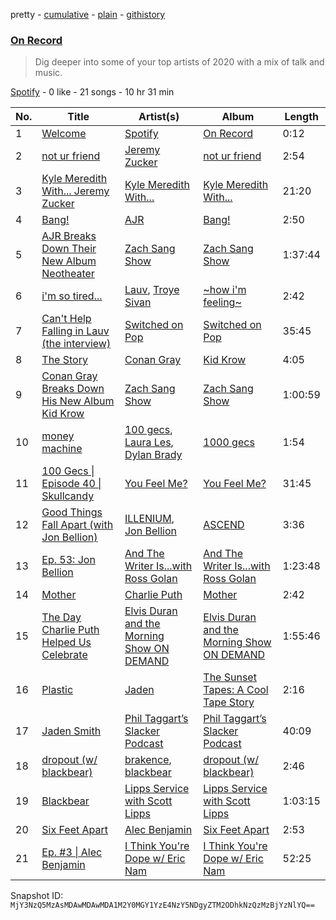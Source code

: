 pretty - [cumulative](/playlists/cumulative/37i9dQZF1EOH3bXSBd8uiD.md) - [plain](/playlists/plain/37i9dQZF1EOH3bXSBd8uiD) - [githistory](https://github.githistory.xyz/mackorone/spotify-playlist-archive/blob/main/playlists/plain/37i9dQZF1EOH3bXSBd8uiD)

### [On Record](https://open.spotify.com/playlist/37i9dQZF1EOH3bXSBd8uiD)

> Dig deeper into some of your top artists of 2020 with a mix of talk and music.

[Spotify](https://open.spotify.com/user/spotify) - 0 like - 21 songs - 10 hr 31 min

| No. | Title | Artist(s) | Album | Length |
|---|---|---|---|---|
| 1 | [Welcome](https://open.spotify.com/track/5OyDrpEkADJhlSvnopHuQ8) | [Spotify](https://open.spotify.com/artist/5UUG83KSlqPhrBssrducWV) | [On Record](https://open.spotify.com/album/6Tja0wl37TsdQx2o6Ev5zH) | 0:12 |
| 2 | [not ur friend](https://open.spotify.com/track/5T9S5x5hEOvgGKWysm683a) | [Jeremy Zucker](https://open.spotify.com/artist/3gIRvgZssIb9aiirIg0nI3) | [not ur friend](https://open.spotify.com/album/6DmXViJkaMpvIJnQTohJXJ) | 2:54 |
| 3 | [Kyle Meredith With..\. Jeremy Zucker](https://open.spotify.com/episode/2KoMXoWY0dp2lhQDF3tBCy) | [Kyle Meredith With...](https://open.spotify.com/show/4GiQLBlq0j0ZhZBwGL4bZI) | [Kyle Meredith With...](https://open.spotify.com/show/4GiQLBlq0j0ZhZBwGL4bZI) | 21:20 |
| 4 | [Bang!](https://open.spotify.com/track/53BHUFdQphHiZUUG3nx9zn) | [AJR](https://open.spotify.com/artist/6s22t5Y3prQHyaHWUN1R1C) | [Bang!](https://open.spotify.com/album/7B36GsLpC6IogfPjjkRlj3) | 2:50 |
| 5 | [AJR Breaks Down Their New Album Neotheater](https://open.spotify.com/episode/7wnCvq4X9A8nIDmPyQDirK) | [Zach Sang Show](https://open.spotify.com/show/6QRSZ1xqP5uUMgmHw3gBPL) | [Zach Sang Show](https://open.spotify.com/show/6QRSZ1xqP5uUMgmHw3gBPL) | 1:37:44 |
| 6 | [i'm so tired...](https://open.spotify.com/track/4vjpLMyL3ZO6aphdYr8XYw) | [Lauv](https://open.spotify.com/artist/5JZ7CnR6gTvEMKX4g70Amv), [Troye Sivan](https://open.spotify.com/artist/3WGpXCj9YhhfX11TToZcXP) | [\~how i'm feeling\~](https://open.spotify.com/album/6EgJXcGqaUvgZIF9bqPXfP) | 2:42 |
| 7 | [Can't Help Falling in Lauv \(the interview\)](https://open.spotify.com/episode/7knx5NKZHw29x0DumCviNI) | [Switched on Pop](https://open.spotify.com/show/1sgWaKtQxwfjUpZnnK8r7J) | [Switched on Pop](https://open.spotify.com/show/1sgWaKtQxwfjUpZnnK8r7J) | 35:45 |
| 8 | [The Story](https://open.spotify.com/track/5GVPVxgdgTKJFxSxLVIw1A) | [Conan Gray](https://open.spotify.com/artist/4Uc8Dsxct0oMqx0P6i60ea) | [Kid Krow](https://open.spotify.com/album/2CMlkzFI2oDAy5MbyV7OV5) | 4:05 |
| 9 | [Conan Gray Breaks Down His New Album Kid Krow](https://open.spotify.com/episode/6ojbroZbrUuySp86bvPOPu) | [Zach Sang Show](https://open.spotify.com/show/6QRSZ1xqP5uUMgmHw3gBPL) | [Zach Sang Show](https://open.spotify.com/show/6QRSZ1xqP5uUMgmHw3gBPL) | 1:00:59 |
| 10 | [money machine](https://open.spotify.com/track/61bwFjzXGG1x2aZsANdLyl) | [100 gecs](https://open.spotify.com/artist/6PfSUFtkMVoDkx4MQkzOi3), [Laura Les](https://open.spotify.com/artist/3sklFG9fuDAq3vbIZlkNH6), [Dylan Brady](https://open.spotify.com/artist/2Cm6C9PNHioyjRKBfO7n9N) | [1000 gecs](https://open.spotify.com/album/2uhB1KivbFnlkARpbd0Cvu) | 1:54 |
| 11 | [100 Gecs \| Episode 40 \| Skullcandy](https://open.spotify.com/episode/4ww5qJVZl83Ecw1usjo9tv) | [You Feel Me?](https://open.spotify.com/show/1T4CoonlEOMVUCh3M4gxZi) | [You Feel Me?](https://open.spotify.com/show/1T4CoonlEOMVUCh3M4gxZi) | 31:45 |
| 12 | [Good Things Fall Apart \(with Jon Bellion\)](https://open.spotify.com/track/3LxG9HkMMFP0MZuiw3O2rF) | [ILLENIUM](https://open.spotify.com/artist/45eNHdiiabvmbp4erw26rg), [Jon Bellion](https://open.spotify.com/artist/50JJSqHUf2RQ9xsHs0KMHg) | [ASCEND](https://open.spotify.com/album/60xcVwuQJAOyu11xf9mObS) | 3:36 |
| 13 | [Ep\. 53: Jon Bellion](https://open.spotify.com/episode/6pawr1zxBuM143LEKyPTsW) | [And The Writer Is...with Ross Golan](https://open.spotify.com/show/26gzyiPD2ix1VaO1fHDKCk) | [And The Writer Is...with Ross Golan](https://open.spotify.com/show/26gzyiPD2ix1VaO1fHDKCk) | 1:23:48 |
| 14 | [Mother](https://open.spotify.com/track/6rVNnvyNeibts1uOqdSNIw) | [Charlie Puth](https://open.spotify.com/artist/6VuMaDnrHyPL1p4EHjYLi7) | [Mother](https://open.spotify.com/album/5OrSjlgjIvI3GmTnTt6wnT) | 2:42 |
| 15 | [The Day Charlie Puth Helped Us Celebrate](https://open.spotify.com/episode/5dqbWWmmvtGLnT8De7Bdya) | [Elvis Duran and the Morning Show ON DEMAND](https://open.spotify.com/show/5lCZ8aONOdtCAqxosfVaOi) | [Elvis Duran and the Morning Show ON DEMAND](https://open.spotify.com/show/5lCZ8aONOdtCAqxosfVaOi) | 1:55:46 |
| 16 | [Plastic](https://open.spotify.com/track/3wFnBRnYgpdoBQyXl3NxoH) | [Jaden](https://open.spotify.com/artist/0xOeVMOz2fVg5BJY3N6akT) | [The Sunset Tapes: A Cool Tape Story](https://open.spotify.com/album/5SEBhuhm9MbbRg3YOOuaCR) | 2:16 |
| 17 | [Jaden Smith](https://open.spotify.com/episode/7rzHpSNNGZiTAzH6udUCe7) | [Phil Taggart’s Slacker Podcast](https://open.spotify.com/show/4JHRWijaDsdLCYje4qx9gb) | [Phil Taggart’s Slacker Podcast](https://open.spotify.com/show/4JHRWijaDsdLCYje4qx9gb) | 40:09 |
| 18 | [dropout \(w/ blackbear\)](https://open.spotify.com/track/1hV0Ue00iyNCZvb1n0VyGf) | [brakence](https://open.spotify.com/artist/4kqFrZkeqDfOIEqTWqbOOV), [blackbear](https://open.spotify.com/artist/2cFrymmkijnjDg9SS92EPM) | [dropout \(w/ blackbear\)](https://open.spotify.com/album/5hxBw9Le7T09nRIDXoRbei) | 2:46 |
| 19 | [Blackbear](https://open.spotify.com/episode/4hjCbYh0PLdwlZiY0XaPcN) | [Lipps Service with Scott Lipps](https://open.spotify.com/show/2XrQ8s1AUtpW1l2n234v9h) | [Lipps Service with Scott Lipps](https://open.spotify.com/show/2XrQ8s1AUtpW1l2n234v9h) | 1:03:15 |
| 20 | [Six Feet Apart](https://open.spotify.com/track/22AJMMJMaQ3qtTwlegrKcm) | [Alec Benjamin](https://open.spotify.com/artist/5IH6FPUwQTxPSXurCrcIov) | [Six Feet Apart](https://open.spotify.com/album/0sW48R4zooMyCQyYQSt8xi) | 2:53 |
| 21 | [Ep\. \#3 \| Alec Benjamin](https://open.spotify.com/episode/7HztB2eoxJl0EkBzRdU4qq) | [I Think You're Dope w/ Eric Nam](https://open.spotify.com/show/6wCxoCzOin6F2J6HKxkuWr) | [I Think You're Dope w/ Eric Nam](https://open.spotify.com/show/6wCxoCzOin6F2J6HKxkuWr) | 52:25 |

Snapshot ID: `MjY3NzQ5MzAsMDAwMDAwMDA1M2Y0MGY1YzE4NzY5NDgyZTM2ODhkNzQzMzBjYzNlYQ==`
